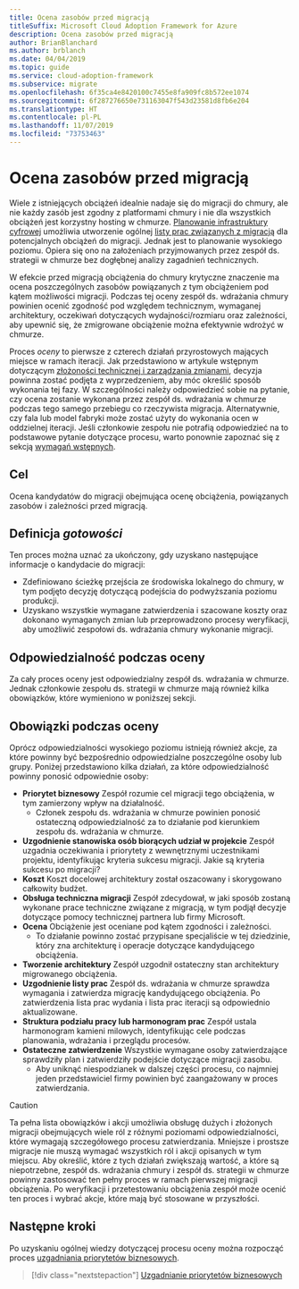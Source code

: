 ```yaml
---
title: Ocena zasobów przed migracją
titleSuffix: Microsoft Cloud Adoption Framework for Azure
description: Ocena zasobów przed migracją
author: BrianBlanchard
ms.author: brblanch
ms.date: 04/04/2019
ms.topic: guide
ms.service: cloud-adoption-framework
ms.subservice: migrate
ms.openlocfilehash: 6f35ca4e8420100c7455e8fa909fc8b572ee1074
ms.sourcegitcommit: 6f287276650e731163047f543d23581d8fb6e204
ms.translationtype: HT
ms.contentlocale: pl-PL
ms.lasthandoff: 11/07/2019
ms.locfileid: "73753463"
---
```

# <a name="assess-assets-prior-to-migration"></a>Ocena zasobów przed migracją

Wiele z istniejących obciążeń idealnie nadaje się do migracji do chmury, ale nie każdy zasób jest zgodny z platformami chmury i nie dla wszystkich obciążeń jest korzystny hosting w chmurze. [Planowanie infrastruktury cyfrowej](../../../digital-estate/index.md) umożliwia utworzenie ogólnej [listy prac związanych z migracją](../prerequisites/technical-complexity.md#migration-backlog-aligning-business-priorities-and-timing) dla potencjalnych obciążeń do migracji. Jednak jest to planowanie wysokiego poziomu. Opiera się ono na założeniach przyjmowanych przez zespół ds. strategii w chmurze bez dogłębnej analizy zagadnień technicznych.

W efekcie przed migracją obciążenia do chmury krytyczne znaczenie ma ocena poszczególnych zasobów powiązanych z tym obciążeniem pod kątem możliwości migracji. Podczas tej oceny zespół ds. wdrażania chmury powinien ocenić zgodność pod względem technicznym, wymaganej architektury, oczekiwań dotyczących wydajności/rozmiaru oraz zależności, aby upewnić się, że zmigrowane obciążenie można efektywnie wdrożyć w chmurze.

Proces *oceny* to pierwsze z czterech działań przyrostowych mających miejsce w ramach iteracji. Jak przedstawiono w artykule wstępnym dotyczącym [złożoności technicznej i zarządzania zmianami](../prerequisites/technical-complexity.md), decyzja powinna zostać podjęta z wyprzedzeniem, aby móc określić sposób wykonania tej fazy. W szczególności należy odpowiedzieć sobie na pytanie, czy ocena zostanie wykonana przez zespół ds. wdrażania w chmurze podczas tego samego przebiegu co rzeczywista migracja. Alternatywnie, czy fala lub model fabryki może zostać użyty do wykonania ocen w oddzielnej iteracji. Jeśli członkowie zespołu nie potrafią odpowiedzieć na to podstawowe pytanie dotyczące procesu, warto ponownie zapoznać się z sekcją [wymagań wstępnych](../prerequisites/index.md).

## <a name="objective"></a>Cel

Ocena kandydatów do migracji obejmująca ocenę obciążenia, powiązanych zasobów i zależności przed migracją.

## <a name="definition-of-done"></a>Definicja *gotowości*

Ten proces można uznać za ukończony, gdy uzyskano następujące informacje o kandydacie do migracji:

- Zdefiniowano ścieżkę przejścia ze środowiska lokalnego do chmury, w tym podjęto decyzję dotyczącą podejścia do podwyższania poziomu produkcji.
- Uzyskano wszystkie wymagane zatwierdzenia i szacowane koszty oraz dokonano wymaganych zmian lub przeprowadzono procesy weryfikacji, aby umożliwić zespołowi ds. wdrażania chmury wykonanie migracji.

## <a name="accountability-during-assessment"></a>Odpowiedzialność podczas oceny

Za cały proces oceny jest odpowiedzialny zespół ds. wdrażania w chmurze. Jednak członkowie zespołu ds. strategii w chmurze mają również kilka obowiązków, które wymieniono w poniższej sekcji.

## <a name="responsibilities-during-assessment"></a>Obowiązki podczas oceny

Oprócz odpowiedzialności wysokiego poziomu istnieją również akcje, za które powinny być bezpośrednio odpowiedzialne poszczególne osoby lub grupy. Poniżej przedstawiono kilka działań, za które odpowiedzialność powinny ponosić odpowiednie osoby:

- **Priorytet biznesowy** Zespół rozumie cel migracji tego obciążenia, w tym zamierzony wpływ na działalność.
  - Członek zespołu ds. wdrażania w chmurze powinien ponosić ostateczną odpowiedzialność za to działanie pod kierunkiem zespołu ds. wdrażania w chmurze.
- **Uzgodnienie stanowiska osób biorących udział w projekcie** Zespół uzgadnia oczekiwania i priorytety z wewnętrznymi uczestnikami projektu, identyfikując kryteria sukcesu migracji. Jakie są kryteria sukcesu po migracji?
- **Koszt** Koszt docelowej architektury został oszacowany i skorygowano całkowity budżet.
- **Obsługa techniczna migracji** Zespół zdecydował, w jaki sposób zostaną wykonane prace techniczne związane z migracją, w tym podjął decyzje dotyczące pomocy technicznej partnera lub firmy Microsoft.
- **Ocena** Obciążenie jest oceniane pod kątem zgodności i zależności.
  - To działanie powinno zostać przypisane specjaliście w tej dziedzinie, który zna architekturę i operacje dotyczące kandydującego obciążenia.
- **Tworzenie architektury** Zespół uzgodnił ostateczny stan architektury migrowanego obciążenia.
- **Uzgodnienie listy prac** Zespół ds. wdrażania w chmurze sprawdza wymagania i zatwierdza migrację kandydującego obciążenia. Po zatwierdzenia lista prac wydania i lista prac iteracji są odpowiednio aktualizowane.
- **Struktura podziału pracy lub harmonogram prac** Zespół ustala harmonogram kamieni milowych, identyfikując cele podczas planowania, wdrażania i przeglądu procesów.
- **Ostateczne zatwierdzenie** Wszystkie wymagane osoby zatwierdzające sprawdziły plan i zatwierdziły podejście dotyczące migracji zasobu.
  - Aby uniknąć niespodzianek w dalszej części procesu, co najmniej jeden przedstawiciel firmy powinien być zaangażowany w proces zatwierdzania.

> [!CAUTION]
> Ta pełna lista obowiązków i akcji umożliwia obsługę dużych i złożonych migracji obejmujących wiele ról z różnymi poziomami odpowiedzialności, które wymagają szczegółowego procesu zatwierdzania. Mniejsze i prostsze migracje nie muszą wymagać wszystkich ról i akcji opisanych w tym miejscu. Aby określić, które z tych działań zwiększają wartość, a które są niepotrzebne, zespół ds. wdrażania chmury i zespół ds. strategii w chmurze powinny zastosować ten pełny proces w ramach pierwszej migracji obciążenia. Po weryfikacji i przetestowaniu obciążenia zespół może ocenić ten proces i wybrać akcje, które mają być stosowane w przyszłości.

## <a name="next-steps"></a>Następne kroki

Po uzyskaniu ogólnej wiedzy dotyczącej procesu oceny można rozpocząć proces [uzgadniania priorytetów biznesowych](./business-priorities.md).

> [!div class="nextstepaction"]
> [Uzgadnianie priorytetów biznesowych](./business-priorities.md)

